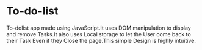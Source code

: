 # To-do-list
To-dolist app made using JavaScript.It uses DOM manipulation to display and remove Tasks.It also uses Local storage to let the User come back to their Task Even if they Close the page.This simple Design is highly intuitive.
